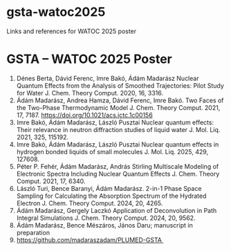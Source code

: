 # gsta-watoc2025
Links and references for WATOC 2025 poster
# GSTA – WATOC 2025 Poster

1. Dénes Berta, Dávid Ferenc, Imre Bakó, Ádám Madarász Nuclear Quantum Effects from the Analysis of Smoothed Trajectories: Pilot Study for Water J. Chem. Theory Comput. 2020, 16, 3316. 
2. Ádám Madarász, Andrea Hamza, Dávid Ferenc, Imre Bakó. Two Faces of the Two-Phase Thermodynamic Model J. Chem. Theory Comput. 2021, 17, 7187. https://doi.org/10.1021/acs.jctc.1c00156
3. Imre Bakó, Ádám Madarász, László Pusztai Nuclear quantum effects: Their relevance in neutron diffraction studies of liquid water J. Mol. Liq. 2021, 325, 115192.  
4. Imre Bakó, Ádám Madarász, László Pusztai Nuclear quantum effects in hydrogen bonded liquids of small molecules J. Mol. Liq. 2025, 429, 127608.
5. Péter P. Fehér, Ádám Madarász, András Stirling Multiscale Modeling of Electronic Spectra Including Nuclear Quantum Effects J. Chem. Theory Comput. 2021, 17, 6340. 
6. László Turi, Bence Baranyi, Ádám Madarász. 2-in-1 Phase Space Sampling for Calculating the Absorption Spectrum of the Hydrated Electron J. Chem. Theory Comput. 2024, 20, 4265. 
7. Ádám Madarász, Gergely Laczkó Application of Deconvolution in Path Integral Simulations J. Chem. Theory Comput. 2024, 20, 9562.  
8. Ádám Madarász, Bence Mészáros, János Daru; manuscript in preparation
9. https://github.com/madaraszadam/PLUMED-GSTA 
